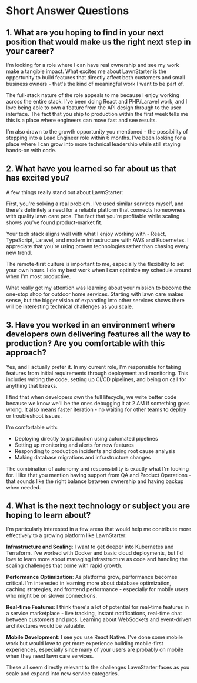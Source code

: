 # Short Answer Questions

## 1. What are you hoping to find in your next position that would make us the right next step in your career?

I'm looking for a role where I can have real ownership and see my work make a tangible impact. What excites me about LawnStarter is the opportunity to build features that directly affect both customers and small business owners - that's the kind of meaningful work I want to be part of.

The full-stack nature of the role appeals to me because I enjoy working across the entire stack. I've been doing React and PHP/Laravel work, and I love being able to own a feature from the API design through to the user interface. The fact that you ship to production within the first week tells me this is a place where engineers can move fast and see results.

I'm also drawn to the growth opportunity you mentioned - the possibility of stepping into a Lead Engineer role within 6 months. I've been looking for a place where I can grow into more technical leadership while still staying hands-on with code.

## 2. What have you learned so far about us that has excited you?

A few things really stand out about LawnStarter:

First, you're solving a real problem. I've used similar services myself, and there's definitely a need for a reliable platform that connects homeowners with quality lawn care pros. The fact that you're profitable while scaling shows you've found product-market fit.

Your tech stack aligns well with what I enjoy working with - React, TypeScript, Laravel, and modern infrastructure with AWS and Kubernetes. I appreciate that you're using proven technologies rather than chasing every new trend.

The remote-first culture is important to me, especially the flexibility to set your own hours. I do my best work when I can optimize my schedule around when I'm most productive.

What really got my attention was learning about your mission to become the one-stop shop for outdoor home services. Starting with lawn care makes sense, but the bigger vision of expanding into other services shows there will be interesting technical challenges as you scale.

## 3. Have you worked in an environment where developers own delivering features all the way to production? Are you comfortable with this approach?

Yes, and I actually prefer it. In my current role, I'm responsible for taking features from initial requirements through deployment and monitoring. This includes writing the code, setting up CI/CD pipelines, and being on call for anything that breaks.

I find that when developers own the full lifecycle, we write better code because we know we'll be the ones debugging it at 2 AM if something goes wrong. It also means faster iteration - no waiting for other teams to deploy or troubleshoot issues.

I'm comfortable with:

- Deploying directly to production using automated pipelines
- Setting up monitoring and alerts for new features
- Responding to production incidents and doing root cause analysis
- Making database migrations and infrastructure changes

The combination of autonomy and responsibility is exactly what I'm looking for. I like that you mention having support from QA and Product Operations - that sounds like the right balance between ownership and having backup when needed.

## 4. What is the next technology or subject you are hoping to learn about?

I'm particularly interested in a few areas that would help me contribute more effectively to a growing platform like LawnStarter:

**Infrastructure and Scaling**: I want to get deeper into Kubernetes and Terraform. I've worked with Docker and basic cloud deployments, but I'd love to learn more about managing infrastructure as code and handling the scaling challenges that come with rapid growth.

**Performance Optimization**: As platforms grow, performance becomes critical. I'm interested in learning more about database optimization, caching strategies, and frontend performance - especially for mobile users who might be on slower connections.

**Real-time Features**: I think there's a lot of potential for real-time features in a service marketplace - live tracking, instant notifications, real-time chat between customers and pros. Learning about WebSockets and event-driven architectures would be valuable.

**Mobile Development**: I see you use React Native. I've done some mobile work but would love to get more experience building mobile-first experiences, especially since many of your users are probably on mobile when they need lawn care services.

These all seem directly relevant to the challenges LawnStarter faces as you scale and expand into new service categories.
